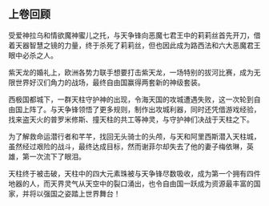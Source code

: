 ## 上卷回顾

受爱神拉乌和情欲魔神蜜儿之托，与天争锋向恶魔七君王中的莉莉丝首先开刀，借着天器智慧之镜的力量，终于杀死了莉莉丝，但也因此成为路西法和六大恶魔君王眼中必杀之人。



紫天龙的婚礼上，欧洲各势力联手想要打击紫天龙，一场特别的拔河比赛，成为无限世界好汉们角力的战场，最终自由国赢得两套新的神级套装。



西极国都城下，一群天柱守护神的出现，令海天国的攻城遭遇失败，这一次轮到自由国上阵了。与天争锋领悟了更多规则，制作出攻城利器，同时还凭借游戏经验，找来盗天火的普罗米修斯、撞天柱的共工等神灵，与守护神们决战于天柱之下。



为了解救命运潜行者和芊芊，找回无头骑士的头颅，与天和阿里西斯潜入天柱城，虽然经过艰险的战斗，最终达成目标，然而谢菲尔却失去了他的妻子梅依琳，英雄，第一次流下了眼泪。



天柱终于被击破，天柱中的四大元素珠被与天争锋尽数吸收，成为第一个拥有四件地器的人，而天界灵气从天空中的裂口涌出，也令自由国一跃成为资源最丰富的国家，并将以强国之姿踏上世界舞台！



